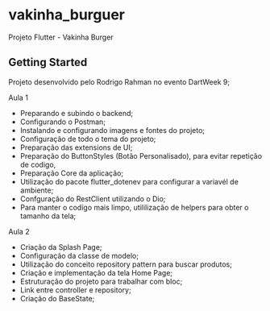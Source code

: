 # vakinha_burguer

Projeto Flutter - Vakinha Burger

## Getting Started

Projeto desenvolvido pelo Rodrigo Rahman no evento DartWeek 9;

Aula 1  
- Preparando e subindo o backend;
- Configurando o Postman;
- Instalando e configurando imagens e fontes do projeto;
- Configuração de todo o tema do projeto;
- Preparação das extensions de UI;
- Preparação do ButtonStyles (Botão Personalisado), para evitar repetição de codigo,
- Preparação Core da aplicação;
- Utilização do pacote flutter_dotenev para configurar a variavél de ambiente;
- Confguração do RestClient utilizando o Dio;
- Para manter o codígo mais limpo, utililização de helpers para obter o tamanho da tela;

Aula 2
- Criação da Splash Page;
- Configuração da classe de modelo;
- Utilização do conceito repository pattern para buscar produtos;
- Criação e implementação da tela Home Page;
- Estruturação do projeto para trabalhar com bloc;
- Link entre controller e repository;
- Criação do BaseState;



